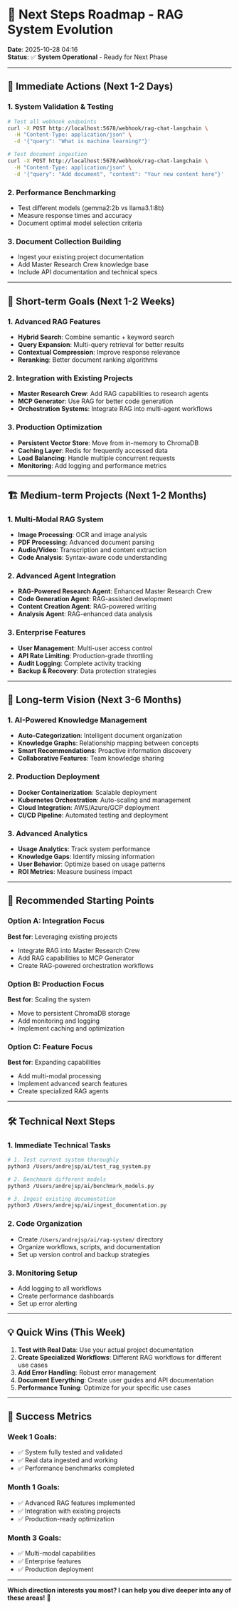 # 🚀 Next Steps Roadmap - RAG System Evolution

**Date**: 2025-10-28 04:16  
**Status**: ✅ **System Operational** - Ready for Next Phase

---

## 🎯 **Immediate Actions (Next 1-2 Days)**

### **1. System Validation & Testing**
```bash
# Test all webhook endpoints
curl -X POST http://localhost:5678/webhook/rag-chat-langchain \
  -H "Content-Type: application/json" \
  -d '{"query": "What is machine learning?"}'

# Test document ingestion
curl -X POST http://localhost:5678/webhook/rag-chat-langchain \
  -H "Content-Type: application/json" \
  -d '{"query": "Add document", "content": "Your new content here"}'
```

### **2. Performance Benchmarking**
- Test different models (gemma2:2b vs llama3.1:8b)
- Measure response times and accuracy
- Document optimal model selection criteria

### **3. Document Collection Building**
- Ingest your existing project documentation
- Add Master Research Crew knowledge base
- Include API documentation and technical specs

---

## 🔧 **Short-term Goals (Next 1-2 Weeks)**

### **1. Advanced RAG Features**
- **Hybrid Search**: Combine semantic + keyword search
- **Query Expansion**: Multi-query retrieval for better results
- **Contextual Compression**: Improve response relevance
- **Reranking**: Better document ranking algorithms

### **2. Integration with Existing Projects**
- **Master Research Crew**: Add RAG capabilities to research agents
- **MCP Generator**: Use RAG for better code generation
- **Orchestration Systems**: Integrate RAG into multi-agent workflows

### **3. Production Optimization**
- **Persistent Vector Store**: Move from in-memory to ChromaDB
- **Caching Layer**: Redis for frequently accessed data
- **Load Balancing**: Handle multiple concurrent requests
- **Monitoring**: Add logging and performance metrics

---

## 🏗️ **Medium-term Projects (Next 1-2 Months)**

### **1. Multi-Modal RAG System**
- **Image Processing**: OCR and image analysis
- **PDF Processing**: Advanced document parsing
- **Audio/Video**: Transcription and content extraction
- **Code Analysis**: Syntax-aware code understanding

### **2. Advanced Agent Integration**
- **RAG-Powered Research Agent**: Enhanced Master Research Crew
- **Code Generation Agent**: RAG-assisted development
- **Content Creation Agent**: RAG-powered writing
- **Analysis Agent**: RAG-enhanced data analysis

### **3. Enterprise Features**
- **User Management**: Multi-user access control
- **API Rate Limiting**: Production-grade throttling
- **Audit Logging**: Complete activity tracking
- **Backup & Recovery**: Data protection strategies

---

## 🌟 **Long-term Vision (Next 3-6 Months)**

### **1. AI-Powered Knowledge Management**
- **Auto-Categorization**: Intelligent document organization
- **Knowledge Graphs**: Relationship mapping between concepts
- **Smart Recommendations**: Proactive information discovery
- **Collaborative Features**: Team knowledge sharing

### **2. Production Deployment**
- **Docker Containerization**: Scalable deployment
- **Kubernetes Orchestration**: Auto-scaling and management
- **Cloud Integration**: AWS/Azure/GCP deployment
- **CI/CD Pipeline**: Automated testing and deployment

### **3. Advanced Analytics**
- **Usage Analytics**: Track system performance
- **Knowledge Gaps**: Identify missing information
- **User Behavior**: Optimize based on usage patterns
- **ROI Metrics**: Measure business impact

---

## 🎯 **Recommended Starting Points**

### **Option A: Integration Focus**
**Best for**: Leveraging existing projects
- Integrate RAG into Master Research Crew
- Add RAG capabilities to MCP Generator
- Create RAG-powered orchestration workflows

### **Option B: Production Focus**
**Best for**: Scaling the system
- Move to persistent ChromaDB storage
- Add monitoring and logging
- Implement caching and optimization

### **Option C: Feature Focus**
**Best for**: Expanding capabilities
- Add multi-modal processing
- Implement advanced search features
- Create specialized RAG agents

---

## 🛠️ **Technical Next Steps**

### **1. Immediate Technical Tasks**
```bash
# 1. Test current system thoroughly
python3 /Users/andrejsp/ai/test_rag_system.py

# 2. Benchmark different models
python3 /Users/andrejsp/ai/benchmark_models.py

# 3. Ingest existing documentation
python3 /Users/andrejsp/ai/ingest_documentation.py
```

### **2. Code Organization**
- Create `/Users/andrejsp/ai/rag-system/` directory
- Organize workflows, scripts, and documentation
- Set up version control and backup strategies

### **3. Monitoring Setup**
- Add logging to all workflows
- Create performance dashboards
- Set up error alerting

---

## 💡 **Quick Wins (This Week)**

1. **Test with Real Data**: Use your actual project documentation
2. **Create Specialized Workflows**: Different RAG workflows for different use cases
3. **Add Error Handling**: Robust error management
4. **Document Everything**: Create user guides and API documentation
5. **Performance Tuning**: Optimize for your specific use cases

---

## 🎉 **Success Metrics**

### **Week 1 Goals**:
- ✅ System fully tested and validated
- ✅ Real data ingested and working
- ✅ Performance benchmarks completed

### **Month 1 Goals**:
- ✅ Advanced RAG features implemented
- ✅ Integration with existing projects
- ✅ Production-ready optimization

### **Month 3 Goals**:
- ✅ Multi-modal capabilities
- ✅ Enterprise features
- ✅ Production deployment

---

**Which direction interests you most? I can help you dive deeper into any of these areas!** 🚀